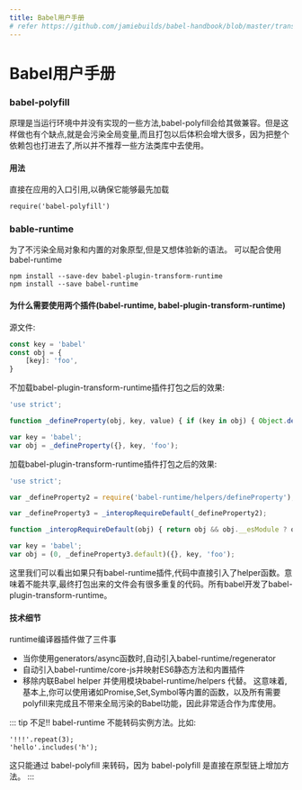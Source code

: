 ```yaml
---
title: Babel用户手册
# refer https://github.com/jamiebuilds/babel-handbook/blob/master/translations/zh-Hans/user-handbook.md#toc-introduction
---
```


# Babel用户手册

### babel-polyfill
原理是当运行环境中并没有实现的一些方法,babel-polyfill会给其做兼容。但是这样做也有个缺点,就是会污染全局变量,而且打包以后体积会增大很多，因为把整个依赖包也打进去了,所以并不推荐一些方法类库中去使用。

#### 用法
直接在应用的入口引用,以确保它能够最先加载
```
require('babel-polyfill')
```
### bable-runtime
为了不污染全局对象和内置的对象原型,但是又想体验新的语法。 可以配合使用 babel-runtime
```
npm install --save-dev babel-plugin-transform-runtime
npm install --save babel-runtime
```

#### 为什么需要使用两个插件(babel-runtime, babel-plugin-transform-runtime)
源文件:
```js
const key = 'babel'
const obj = {
    [key]: 'foo',
}
```

不加载babel-plugin-transform-runtime插件打包之后的效果:
```js
'use strict';

function _defineProperty(obj, key, value) { if (key in obj) { Object.defineProperty(obj, key, { value: value, enumerable: true, configurable: true, writable: true }); } else { obj[key] = value; } return obj; }

var key = 'babel';
var obj = _defineProperty({}, key, 'foo');
```

加载babel-plugin-transform-runtime插件打包之后的效果:
```js
'use strict';

var _defineProperty2 = require('babel-runtime/helpers/defineProperty');

var _defineProperty3 = _interopRequireDefault(_defineProperty2);

function _interopRequireDefault(obj) { return obj && obj.__esModule ? obj : { default: obj }; }

var key = 'babel';
var obj = (0, _defineProperty3.default)({}, key, 'foo');
```

这里我们可以看出如果只有babel-runtime插件,代码中直接引入了helper函数。意味着不能共享,最终打包出来的文件会有很多重复的代码。所有babel开发了babel-plugin-transform-runtime。

#### 技术细节
runtime编译器插件做了三件事
- 当你使用generators/async函数时,自动引入babel-runtime/regenerator
- 自动引入babel-runtime/core-js并映射ES6静态方法和内置插件
- 移除内联Babel helper 并使用模块babel-runtime/helpers 代替。
这意味着,基本上,你可以使用诸如Promise,Set,Symbol等内置的函数，以及所有需要polyfill来完成且不带来全局污染的Babel功能，因此非常适合作为库使用。

::: tip 不足!!
babel-runtime 不能转码实例方法。比如:
```
'!!!'.repeat(3);
'hello'.includes('h');
```
这只能通过 babel-polyfill 来转码，因为 babel-polyfill 是直接在原型链上增加方法。
:::